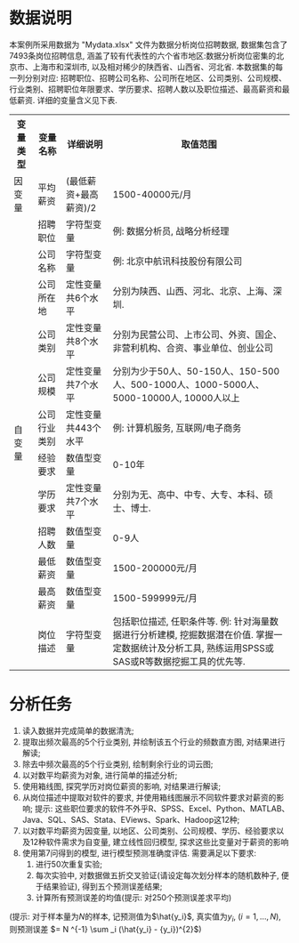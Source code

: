 # 数据说明

本案例所采用数据为 "Mydata.xlsx" 文件为数据分析岗位招聘数据, 数据集包含了7493条岗位招聘信息, 涵盖了较有代表性的六个省市地区:数据分析岗位密集的北京市、上海市和深圳市, 以及相对稀少的陕西省、山西省、河北省. 本数据集的每一列分别对应: 招聘职位、招聘公司名称、公司所在地区、公司类别、公司规模、行业类别、招聘职位年限要求、学历要求、招聘人数以及职位描述、最高薪资和最低薪资. 详细的变量含义见下表. 

<table>
    <tr>
        <th>变量类型</th>
        <th>变量名称</th>
        <th>详细说明</th>
        <th>取值范围</th>
    </tr>
        <tr>
        <td>因变量</td>
        <td>平均薪资</td>
        <td>(最低薪资+最高薪资)/2</td>
        <td>1500-40000元/月</td>
    </tr>
    <tr>
        <td rowspan="12">自变量</td>
        <td>招聘职位</td>
        <td>字符型变量</td>
        <td>例: 数据分析员, 战略分析经理</td>
    </tr>
    <tr>
        <td>公司名称</td>
        <td>字符型变量</td>
        <td>例: 北京中航讯科技股份有限公司</td>
    </tr>
    <tr>
        <td>公司所在地</td>
        <td>定性变量   共6个水平</td>
        <td>分别为陕西、山西、河北、北京、上海、深圳. </td>
    </tr>
    <tr>
        <td>公司类别</td>
        <td>定性变量   共8个水平</td>
        <td>分别为民营公司、上市公司、外资、国企、非营利机构、合资、事业单位、创业公司</td>
    </tr>
    <tr>
        <td>公司规模</td>
        <td>定性变量   共7个水平</td>
        <td>分别为少于50人、50-150人、150-500人、500-1000人、1000-5000人、5000-10000人, 10000人以上</td>
    </tr>
    <tr>
        <td>公司行业类别</td>
        <td>定性变量   共443个水平</td>
        <td>例: 计算机服务, 互联网/电子商务</td>
    </tr>
    <tr>
        <td>经验要求</td>
        <td>数值型变量</td>
        <td>0-10年</td>
    </tr>
    <tr>
        <td>学历要求</td>
        <td>定性变量   共7个水平</td>
        <td>分别为无、高中、中专、大专、本科、硕士、博士. </td>
    </tr>
    <tr>
        <td>招聘人数</td>
        <td>数值型变量</td>
        <td>0-9人</td>
    </tr>
    <tr>
        <td>最低薪资</td>
        <td>数值型变量</td>
        <td>1500-200000元/月</td>
    </tr>
    <tr>
        <td>最高薪资</td>
        <td>数值型变量</td>
        <td>1500-599999元/月</td>
    </tr>
    <tr>
        <td>岗位描述</td>
        <td>字符型变量</td>
        <td>包括职位描述, 任职条件等. 例: 针对海量数据进行分析建模, 挖掘数据潜在价值. 掌握一定数据统计及分析工具, 熟练运用SPSS或SAS或R等数据挖掘工具的优先等. </td>
    </tr>
</table>

# 分析任务

1. 读入数据并完成简单的数据清洗; 
2. 提取出频次最高的5个行业类别, 并绘制该五个行业的频数直方图, 对结果进行解读; 
3. 除去中频次最高的5个行业类别, 绘制剩余行业的词云图; 
4. 以对数平均薪资为对象, 进行简单的描述分析; 
5. 使用箱线图, 探究学历对岗位薪资的影响, 对结果进行解读; 
6. 从岗位描述中提取对软件的要求, 并使用箱线图展示不同软件要求对薪资的影响; 提示: 这些职位要求的软件不外乎R、SPSS、Excel、Python、MATLAB、Java、SQL、SAS、Stata、EViews、Spark、Hadoop这12种; 
7. 以对数平均薪资为因变量, 以地区、公司类别、公司规模、学历、经验要求以及12种软件需求为自变量, 建立线性回归模型, 探求这些比变量对于薪资的影响
8. 使用第7问得到的模型, 进行模型预测准确度评估. 需要满足以下要求: 
   1. 进行50次重复实验; 
   2. 每次实验中, 对数据做五折交叉验证(请设定每次划分样本的随机数种子, 便于结果验证), 得到五个预测误差结果; 
   3. 计算所有预测误差的均值(提示: 对250个预测误差求平均)

(提示: 对于样本量为$N$的样本, 记预测值为$\hat{y_i}$, 真实值为$y_i,\ (i=1,…,N)$, 则预测误差 $= N ^{-1} \sum _i (\hat{y_i} - {y_i})^{2}$)